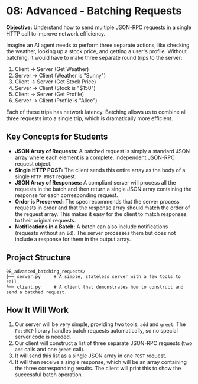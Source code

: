 # 08: Advanced - Batching Requests

**Objective:** Understand how to send multiple JSON-RPC requests in a single HTTP call to improve network efficiency.

Imagine an AI agent needs to perform three separate actions, like checking the weather, looking up a stock price, and getting a user's profile. Without batching, it would have to make three separate round trips to the server:

1.  Client -> Server (Get Weather)
2.  Server -> Client (Weather is "Sunny")
3.  Client -> Server (Get Stock Price)
4.  Server -> Client (Stock is "$150")
5.  Client -> Server (Get Profile)
6.  Server -> Client (Profile is "Alice")

Each of these trips has network latency. Batching allows us to combine all three requests into a single trip, which is dramatically more efficient.

## Key Concepts for Students

- **JSON Array of Requests:** A batched request is simply a standard JSON array where each element is a complete, independent JSON-RPC request object.
- **Single HTTP POST:** The client sends this entire array as the body of a single `HTTP POST` request.
- **JSON Array of Responses:** A compliant server will process all the requests in the batch and then return a single JSON array containing the response for each corresponding request.
- **Order is Preserved:** The spec recommends that the server process requests in order and that the response array should match the order of the request array. This makes it easy for the client to match responses to their original requests.
- **Notifications in a Batch:** A batch can also include notifications (requests without an `id`). The server processes them but does not include a response for them in the output array.

## Project Structure

```
08_advanced_batching_requests/
├── server.py     # A simple, stateless server with a few tools to call.
└── client.py     # A client that demonstrates how to construct and send a batched request.
```

## How It Will Work

1.  Our server will be very simple, providing two tools: `add` and `greet`. The `FastMCP` library handles batch requests automatically, so no special server code is needed.
2.  Our client will construct a list of three separate JSON-RPC requests (two `add` calls and one `greet` call).
3.  It will send this list as a single JSON array in one `POST` request.
4.  It will then receive a single response, which will be an array containing the three corresponding results. The client will print this to show the successful batch operation. 